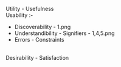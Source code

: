 Utility - Usefulness
<br>
Usability :- 
-  Discoverability   - 1.png
-  Understandibility - Signifiers - 1,4,5.png
-  Errors - Constraints
<br>
Desirability - Satisfaction

